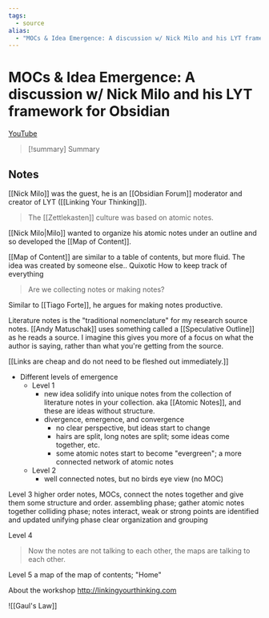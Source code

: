```yaml
---
tags:
  - source
alias:
  - "MOCs & Idea Emergence: A discussion w/ Nick Milo and his LYT framework for Obsidian"
---
```

# MOCs & Idea Emergence: A discussion w/ Nick Milo and his LYT framework for Obsidian

[YouTube](https://www.youtube.com/watch?v=pf830yZf0x0)

> [!summary] Summary
> 
## Notes
[[Nick Milo]] was the guest, he is an [[Obsidian Forum]] moderator and creator of LYT ([[Linking Your Thinking]]).

> The [[Zettlekasten]] culture was based on atomic notes.

[[Nick Milo|Milo]] wanted to organize his atomic notes under an outline and so developed the [[Map of Content]].

[[Map of Content]] are similar to a table of contents, but more fluid. The idea was created by someone else.. Quixotic How to keep track of everything

> Are we collecting notes or making notes?

Similar to [[Tiago Forte]], he argues for making notes productive.

Literature notes is the "traditional nomenclature" for my research source notes.
[[Andy Matuschak]] uses something called a [[Speculative Outline]] as he reads a source. I imagine this gives you more of a focus on what the author is saying, rather than what you're getting from the source.

[[Links are cheap and do not need to be fleshed out immediately.]]

- Different levels of emergence
	- Level 1
		- new idea solidify into unique notes from the collection of literature notes in your collection. aka [[Atomic Notes]], and these are ideas without structure.
		- divergence, emergence, and convergence
			- no clear perspective, but ideas start to change
			- hairs are split, long notes are split; some ideas come together, etc.
			- some atomic notes start to become "evergreen"; a more connected network of atomic notes
	- Level 2
		- well connected notes, but no birds eye view (no MOC)

Level 3
higher order notes, MOCs, connect the notes together and give them some structure and order.
assembling phase; gather atomic notes together
colliding phase; notes interact, weak or strong points are identified and updated
unifying phase clear organization and grouping

Level 4
> Now the notes are not talking to each other, the maps are talking to each other.

Level 5
a map of the map of contents; "Home"

About the workshop
<http://linkingyourthinking.com>

![[Gaul's Law]]
